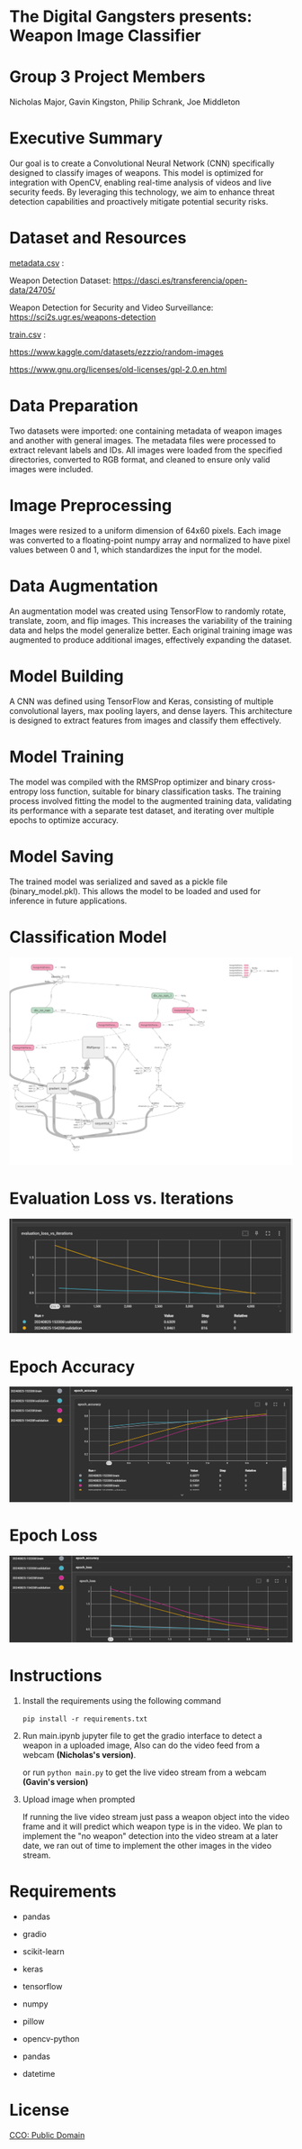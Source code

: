 # The Digital Gangsters presents: Weapon Image Classifier

# Group 3 Project Members
Nicholas Major, Gavin Kingston, Philip Schrank, Joe Middleton

# Executive Summary
Our goal is to create a Convolutional Neural Network (CNN) specifically designed to classify images of weapons. This model is optimized for integration with OpenCV, enabling real-time analysis of videos and live security feeds. By leveraging this technology, we aim to enhance threat detection capabilities and proactively mitigate potential security risks.

# Dataset and Resources
[metadata.csv](https://github.com/GavinKingston/project-3/blob/Major/Resources/metadata.csv) :

Weapon Detection Dataset: https://dasci.es/transferencia/open-data/24705/

Weapon Detection for Security and Video Surveillance: https://sci2s.ugr.es/weapons-detection

[train.csv](https://github.com/GavinKingston/project-3/blob/Major/Resources/dataset/train.csv) :

https://www.kaggle.com/datasets/ezzzio/random-images

https://www.gnu.org/licenses/old-licenses/gpl-2.0.en.html


# Data Preparation 
Two datasets were imported: one containing metadata of weapon images and another with general images. The metadata files were processed to extract relevant labels and IDs.  All images were loaded from the specified directories, converted to RGB format, and cleaned to ensure only valid images were included.

# Image Preprocessing
Images were resized to a uniform dimension of 64x60 pixels. Each image was converted to a floating-point numpy array and normalized to have pixel values between 0 and 1, which standardizes the input for the model.

# Data Augmentation
An augmentation model was created using TensorFlow to randomly rotate, translate, zoom, and flip images. This increases the variability of the training data and helps the model generalize better. Each original training image was augmented to produce additional images, effectively expanding the dataset.

# Model Building
A CNN was defined using TensorFlow and Keras, consisting of multiple convolutional layers, max pooling layers, and dense layers. This architecture is designed to extract features from images and classify them effectively.

# Model Training
The model was compiled with the RMSProp optimizer and binary cross-entropy loss function, suitable for binary classification tasks. The training process involved fitting the model to the augmented training data, validating its performance with a separate test dataset, and iterating over multiple epochs to optimize accuracy.

# Model Saving
The trained model was serialized and saved as a pickle file (binary_model.pkl). This allows the model to be loaded and used for inference in future applications.

# Classification Model
![Classification model](https://github.com/GavinKingston/project-3/blob/Major/presentation%20images/classification_model.png)

# Evaluation Loss vs. Iterations
![Evaluation loss vs iterations](https://github.com/GavinKingston/project-3/blob/Major/presentation%20images/Screenshot%20(331).png)

# Epoch Accuracy
![Epoch Accuracy](https://github.com/GavinKingston/project-3/blob/Major/presentation%20images/epoch_accuracy.png)

# Epoch Loss
![Epoch Loss](https://github.com/GavinKingston/project-3/blob/Major/presentation%20images/epoch_loss.png)

# Instructions
1. Install the requirements using the following command

    ```pip install -r requirements.txt```

2. Run main.ipynb jupyter file to get the gradio  interface to detect a weapon in a uploaded image, Also can do the video feed from a webcam **(Nicholas's version)**. 

    or run ```python main.py``` to get the live video stream from a webcam **(Gavin's version)**

3. Upload image when prompted
  
    If running the live video stream just pass a weapon object into the video frame and it will predict which weapon type is in the video. We plan to implement the "no weapon" detection into the video stream at a later date, we ran out of time to implement the other images in the video stream. 


# Requirements

* pandas

* gradio

* scikit-learn

* keras

* tensorflow

* numpy

* pillow

* opencv-python

* pandas

* datetime

# License

[CCO: Public Domain](https://creativecommons.org/publicdomain/zero/1.0/)




